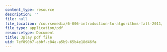 ```yaml
---
content_type: resource
description: ''
file: null
file_location: /coursemedia/6-006-introduction-to-algorithms-fall-2011/7ef890b7abbfc84aa5b965b4e18d46fa_hkAONP0aC9w.pdf
file_type: application/pdf
resourcetype: Document
title: 3play pdf file
uid: 7ef890b7-abbf-c84a-a5b9-65b4e18d46fa
---
```

